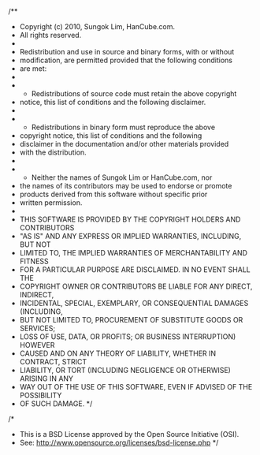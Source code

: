 /**
 * Copyright (c) 2010, Sungok Lim, HanCube.com.
 * All rights reserved.
 *
 * Redistribution and use in source and binary forms, with or without
 * modification, are permitted provided that the following conditions
 * are met:
 *
 *	* Redistributions of source code must retain the above copyright
 *	  notice, this list of conditions and the following disclaimer.
 *
 *	* Redistributions in binary form must reproduce the above
 *	  copyright notice, this list of conditions and the following
 *	  disclaimer in the documentation and/or other materials provided
 *	  with the distribution.
 *
 *	* Neither the names of Sungok Lim or HanCube.com, nor
 *	  the names of its contributors may be used to endorse or promote
 *	  products derived from this software without specific prior
 *	  written permission.
 *
 * THIS SOFTWARE IS PROVIDED BY THE COPYRIGHT HOLDERS AND CONTRIBUTORS
 * "AS IS" AND ANY EXPRESS OR IMPLIED WARRANTIES, INCLUDING, BUT NOT
 * LIMITED TO, THE IMPLIED WARRANTIES OF MERCHANTABILITY AND FITNESS
 * FOR A PARTICULAR PURPOSE ARE DISCLAIMED. IN NO EVENT SHALL THE
 * COPYRIGHT OWNER OR CONTRIBUTORS BE LIABLE FOR ANY DIRECT, INDIRECT,
 * INCIDENTAL, SPECIAL, EXEMPLARY, OR CONSEQUENTIAL DAMAGES (INCLUDING,
 * BUT NOT LIMITED TO, PROCUREMENT OF SUBSTITUTE GOODS OR SERVICES;
 * LOSS OF USE, DATA, OR PROFITS; OR BUSINESS INTERRUPTION) HOWEVER
 * CAUSED AND ON ANY THEORY OF LIABILITY, WHETHER IN CONTRACT, STRICT
 * LIABILITY, OR TORT (INCLUDING NEGLIGENCE OR OTHERWISE) ARISING IN ANY
 * WAY OUT OF THE USE OF THIS SOFTWARE, EVEN IF ADVISED OF THE POSSIBILITY
 * OF SUCH DAMAGE.
 */

/*
 * This is a BSD License approved by the Open Source Initiative (OSI).
 * See:  http://www.opensource.org/licenses/bsd-license.php
 */
